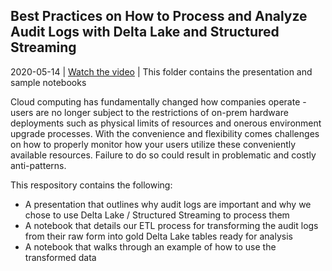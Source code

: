 ## Best Practices on How to Process and Analyze Audit Logs with Delta Lake and Structured Streaming

2020-05-14 | [Watch the video](https://www.youtube.com/watch?v=hngJDSxQyjY) | This folder contains the presentation and sample notebooks

Cloud computing has fundamentally changed how companies operate - users are no longer subject to the restrictions of on-prem hardware deployments such as physical limits of resources and onerous environment upgrade processes. With the convenience and flexibility comes challenges on how to properly monitor how your users utilize these conveniently available resources. Failure to do so could result in problematic and costly anti-patterns.

This respository contains the following:
* A presentation that outlines why audit logs are important and why we chose to use Delta Lake / Structured Streaming to process them
* A notebook that details our ETL process for transforming the audit logs from their raw form into gold Delta Lake tables ready for analysis
* A notebook that walks through an example of how to use the transformed data
